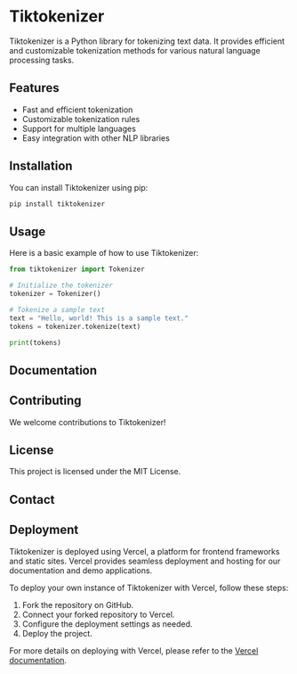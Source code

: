 # Tiktokenizer

Tiktokenizer is a Python library for tokenizing text data. It provides efficient and customizable tokenization methods for various natural language processing tasks.

## Features

- Fast and efficient tokenization
- Customizable tokenization rules
- Support for multiple languages
- Easy integration with other NLP libraries

## Installation

You can install Tiktokenizer using pip:

```bash
pip install tiktokenizer
```

## Usage

Here is a basic example of how to use Tiktokenizer:

```python
from tiktokenizer import Tokenizer

# Initialize the tokenizer
tokenizer = Tokenizer()

# Tokenize a sample text
text = "Hello, world! This is a sample text."
tokens = tokenizer.tokenize(text)

print(tokens)
```

## Documentation



## Contributing

We welcome contributions to Tiktokenizer! 

## License

This project is licensed under the MIT License. 

## Contact


## Deployment

Tiktokenizer is deployed using Vercel, a platform for frontend frameworks and static sites. Vercel provides seamless deployment and hosting for our documentation and demo applications.

To deploy your own instance of Tiktokenizer with Vercel, follow these steps:

1. Fork the repository on GitHub.
2. Connect your forked repository to Vercel.
3. Configure the deployment settings as needed.
4. Deploy the project.

For more details on deploying with Vercel, please refer to the [Vercel documentation](https://vercel.com/docs).